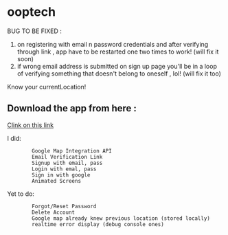 # ooptech

BUG TO BE FIXED :
1) on registering with email n password credentials and  after verifying through link , app have to be restarted one two times to work! 
                 (will fix it soon)
2) if wrong email address is submitted on sign up page you'll be in a loop of verifying something that doesn't belong to oneself , lol! (will fix it too)

Know your currentLocation!

## Download the app from here : 

   [Clink on this link](https://drive.google.com/file/d/1E0uy431gaSs-p7jjV2Ska3DyKRcA24HH/view?usp=sharing)
   

I did:
            
            Google Map Integration API
            Email Verification Link 
            Signup with email, pass 
            Login with emal, pass
            Sign in with google
            Animated Screens

Yet to do:

            Forgot/Reset Password
            Delete Account 
            Google map already knew previous location (stored locally)
            realtime error display (debug console ones)
            
